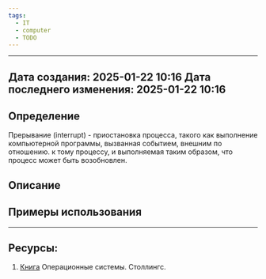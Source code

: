 ```yaml
---
tags:
  - IT
  - computer
  - TODO
---
```

---
Дата создания: 2025-01-22 10:16
Дата последнего изменения: 2025-01-22 10:16
---
## Определение

Прерывание (interrupt) - приостановка процесса, такого как выполнение компьютерной программы, вызванная событием, внешним по отношению. к тому процессу, и выполняемая таким образом, что процесс может быть возобновлен.
## Описание

## Примеры использования



---
## Ресурсы:
1) [Книга](obsidian://open?vault=%D0%9D%D0%B0%D1%87%D0%B0%D0%BB%D0%BE%20%D0%BF%D1%83%D1%82%D0%B8&file=%D0%9A%D0%BD%D0%B8%D0%B3%D0%B8%2FReviews%2F%D0%9E%D0%BF%D0%B5%D1%80%D0%B0%D1%86%D0%B8%D0%BE%D0%BD%D0%BD%D1%8B%D0%B5%20%D1%81%D0%B8%D1%81%D1%82%D0%B5%D0%BC%D1%8B%2F%D0%A1%D0%BE%D0%B4%D0%B5%D1%80%D0%B6%D0%B0%D0%BD%D0%B8%D0%B5.%20%D0%9E%D0%BF%D0%B5%D1%80%D0%B0%D1%86%D0%B8%D0%BE%D0%BD%D0%BD%D1%8B%D0%B5%20%D1%81%D0%B8%D1%81%D1%82%D0%B5%D0%BC%D1%8B) Операционные системы. Столлингс.
